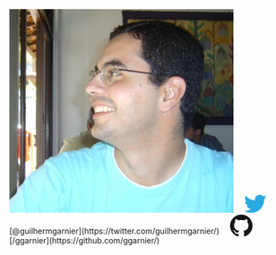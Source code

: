 <img src="static/eu.jpg" width="400px" />

<img src="static/twitter.svg" style="width: 40px; margin: 0 15px" />
[@guilhermgarnier](https://twitter.com/guilhermgarnier/)

<img src="static/github.png" style="width: 40px; margin: 0 15px -5px" />
[/ggarnier](https://github.com/ggarnier/)
